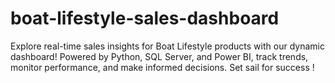 # boat-lifestyle-sales-dashboard
Explore real-time sales insights for Boat Lifestyle products with our dynamic dashboard! Powered by Python, SQL Server, and Power BI, track trends, monitor performance, and make informed decisions. Set sail for success !
